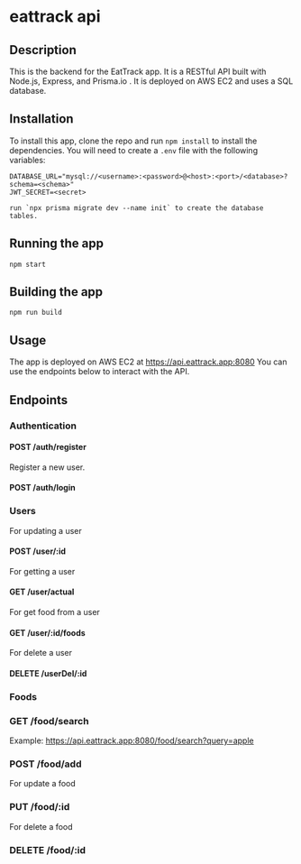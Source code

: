 # eattrack api

## Description

This is the backend for the EatTrack app. It is a RESTful API built with Node.js, Express, and Prisma.io . It is deployed on AWS EC2 and uses a SQL database.

## Installation

To install this app, clone the repo and run `npm install` to install the dependencies. You will need to create a `.env` file with the following variables:

```
DATABASE_URL="mysql://<username>:<password>@<host>:<port>/<database>?schema=<schema>"
JWT_SECRET=<secret>
```

```
run `npx prisma migrate dev --name init` to create the database tables.
```

## Running the app

```
npm start
```

## Building the app

```
npm run build
```

## Usage

The app is deployed on AWS EC2 at https://api.eattrack.app:8080
You can use the endpoints below to interact with the API.

## Endpoints

### Authentication

#### POST /auth/register

Register a new user.

#### POST /auth/login


### Users

For updating a user 

#### POST /user/:id

For getting a user

#### GET /user/actual

For get food from a user

#### GET /user/:id/foods

For delete a user

#### DELETE /userDel/:id

### Foods

### GET /food/search

Example: https://api.eattrack.app:8080/food/search?query=apple


### POST /food/add


For update a food

### PUT /food/:id

For delete a food

### DELETE /food/:id